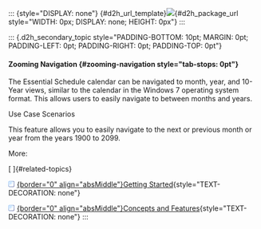 ::: {style="DISPLAY: none"}
[](ms-xhelp:///?Id=d2h_url_template){#d2h_url_template}![](!package_url!){#d2h_package_url style="WIDTH: 0px; DISPLAY: none; HEIGHT: 0px"}
:::

::: {.d2h_secondary_topic style="PADDING-BOTTOM: 10pt; MARGIN: 0pt; PADDING-LEFT: 0pt; PADDING-RIGHT: 0pt; PADDING-TOP: 0pt"}
#### Zooming Navigation {#zooming-navigation style="tab-stops: 0pt"}

The Essential Schedule calendar can be navigated to month, year, and 10-Year views, similar to the calendar in the Windows 7 operating system format. This allows users to easily navigate to between months and years.

Use Case Scenarios

This feature allows you to easily navigate to the next or previous month or year from the years 1900 to 2099.

More:

[ ]{#related-topics}

[![](button.gif){border="0" align="absMiddle"}Getting Started](ms-xhelp:///?Id=165d26d8-97de-4114-bc96-b24d43c2b502){style="TEXT-DECORATION: none"}

[![](button.gif){border="0" align="absMiddle"}Concepts and Features](ms-xhelp:///?Id=2f0e6957-490b-47ac-8e50-c1ca25d59130){style="TEXT-DECORATION: none"}
:::

